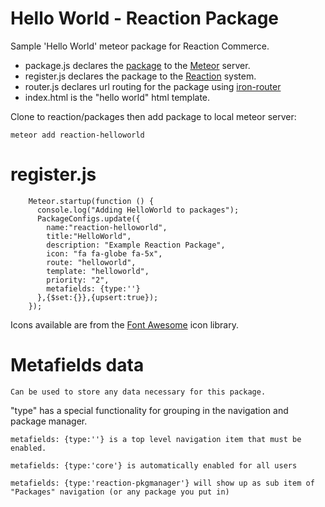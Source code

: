 # Hello World - Reaction Package

Sample 'Hello World' meteor package for Reaction Commerce.

* package.js declares the [package](http://docs.meteor.com/#writingpackages) to the [Meteor](https://github.com/meteor/meteor) server.
* register.js declares the package to the [Reaction](https://github.com/ongoworks/reaction) system.
* router.js declares url routing for the package using [iron-router](https://github.com/EventedMind/iron-router)
* index.html is the "hello world" html template.

Clone to reaction/packages then add package to local meteor server:

	meteor add reaction-helloworld



# register.js

		Meteor.startup(function () {
		  console.log("Adding HelloWorld to packages");
		  PackageConfigs.update({
		    name:"reaction-helloworld",
		    title:"HelloWorld",
		    description: "Example Reaction Package",
		    icon: "fa fa-globe fa-5x",
		    route: "helloworld",
		    template: "helloworld",
		    priority: "2",
		    metafields: {type:''}
		  },{$set:{}},{upsert:true});
		});

Icons available are from the [Font Awesome](http://fortawesome.github.io/Font-Awesome/icons/) icon library.

# Metafields data
	Can be used to store any data necessary for this package.


"type" has a special functionality for grouping in the navigation and package manager.

	metafields: {type:''} is a top level navigation item that must be enabled.

	metafields: {type:'core'} is automatically enabled for all users

	metafields: {type:'reaction-pkgmanager'} will show up as sub item of "Packages" navigation (or any package you put in)
